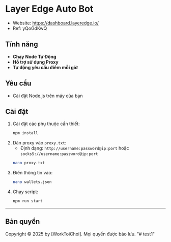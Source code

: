 # Layer Edge Auto Bot

- Website: https://dashboard.layeredge.io/
- Ref: yQoGdKwQ

## Tính năng

- **Chạy Node Tự Động**
- **Hỗ trợ sử dụng Proxy**
- **Tự động yêu cầu điểm mỗi giờ**

## Yêu cầu

- Cài đặt Node.js trên máy của bạn

## Cài đặt

1. Cài đặt các phụ thuộc cần thiết:
    ```sh
    npm install
    ```
2. Dán proxy vào `proxy.txt`:
   - Định dạng: `http://username:password@ip:port` hoặc `socks5://username:password@ip:port`
    ```sh
    nano proxy.txt
    ```
3. Điền thông tin vào:
    ```sh
    nano wallets.json
    ```
4. Chạy script:
    ```sh
    npm run start
    ```

---

## Bản quyền

Copyright © 2025 by [WorkToiChoi]. Mọi quyền được bảo lưu.  "# test1" 
